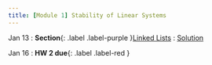 ```yaml
---
title: [Module 1] Stability of Linear Systems
---
```


Jan 13
: **Section**{: .label .label-purple }[Linked Lists](#)
  : [Solution](#)


Jan 16
: **HW 2 due**{: .label .label-red }
